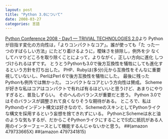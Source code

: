 ```yaml
---
layout: post
title: "Python 3.0について"
date: 2008-03-27
categories: 言語
---
```

[Python Conference 2008 - Day1 — TRIVIAL TECHNOLOGIES 2.0](http://coreblog.org/ats/pycon-2008-day1)より
 Pythonが目指す変化の方向性は，「よりコンパクトなコア」。誰が使っても「た
 った一つのすばらしい方法」にたどり着けるように，曖昧さを排除し，例外を少
 なくしてハマりどころを取り除くことによって，よりながく，正しい方向に進化
 しつづけられるはずです。
とうとうPythonも3.0で後方互換性を犠牲にしても進化するという方針を打ち出した。
PHP、Rubyは(多分)元から互換性をそんなに重要視していないし、PerlはPerl 6で後方互換性を犠牲にした。
最後に残ったPythonも例外では無かった。
コンパクトなコアという方向性は賛成。
Schemeが好きな私はコアはコンパクトで有れば有るほどいいと思うけど、あまりにやりすぎると、普及しずらい。
そのへんのバランスが重要だと思う。
Python 3.0ではそのバランスが調整されて良くなりそうな期待がある。
ところで、私はPythonのインデント構文は好きなので、SchemeのスキンとしてPythonライクな構文を採用するという妄想を捨てきれずにいる。
PythonとSchemeは水と油のような気もするが、だからこそPythonライクにすることでS式に抵抗がある人用のインターフェースとして機能するんじゃないかと思う。
##(amazon 479733665X) ##(amazon 4797341815)
